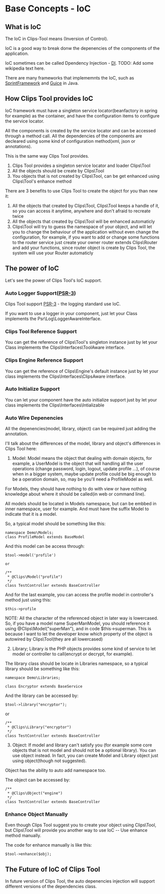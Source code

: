 # Base Concepts - IoC

## What is IoC

The IoC in Clips-Tool means (Inversion of Control).

IoC is a good way to break donw the depenencies of the components of the application.

IoC sometimes can be called Dpendency Injection - [DI](). TODO: Add some wikipedia text here.

There are many frameworks that implememnts the IoC, such as [SprintFramework](http://www.springframework.org) and [Guice]() in Java.

## How Clips Tool provides IoC

IoC framework must have a singleton service locator(beanfactory in spring for example) as the container, and have the configuration items to configure the service locator.

All the components is created by the service locator and can be accessed through a method call. All the dependencies of the components are decleared using some kind of configuration method(xml, json or annotations).

This is the same way Clips Tool provides.

1. Clips Tool provides a singleton service locator and loader Clips\Tool
2. All the objects should be create by Clips\Tool
3. You objects that is not created by Clips\Tool, can be get enhanced using Clips\Tool's enhance method

There are 3 benefits to use Clips Tool to create the object for you than new it:

1. All the objects that created by Clips\Tool, Clips\Tool keeps a handle of it, so you can access it anytime, anywhere and don't afraid to recreate twice
2. All the objects that created by Clips\Tool will be enhanced automaticly
3. Clips\Tool will try to guess the namespace of your object, and will let you to change the behaviour of the application without even change the configuration, for example, if you want to add or change some functions to the router service just create your owner router extends Clips\Router and add your functions, since router object is create by Clips Tool, the system will use your Router automaticly

## The power of IoC

Let's see the power of Clips Tool's IoC support.

### Auto Logger Support([PSR-3]())

Clips Tool support [PSR-3]() - the logging standard use IoC.

If you want to use a logger in your component, just let your Class implements the Psr\Log\LoggerAwareInterface.

### Clips Tool Reference Support

You can get the reference of Clips\Tool's singleton instance just by let your Class implements the Clips\Interfaces\ToolAware interface.

### Clips Engine Reference Support

You can get the reference of Clips\Engine's default instance just by let your class implements the Clips\Interfaces\ClipsAware interface.

### Auto Initialize Support

You can let your component have the auto initialize support just by let your class implements the Clips\Interfaces\Intializable

### Auto Wire Depenencies

All the depenencies(model, library, object) can be required just adding the annotation.

I'll talk about the differences of the model, library and object's differences in Clips Tool here:

1. Model: Model means the object that dealing with domain objects, for example, a UserModel is the object that will handling all the user operations (change password, login, logout, update profile ...), of course when in a bigger system, maybe update profile could be big enough to be a operation domain, so, may be you'll need a ProfileModel as well.

For Models, they should have nothing to do with view or have nothing knowledge about where it should be called(in web or command line).

All models should be located in Models namespace, but can be embbed in inner namespace, user for example. And must have the suffix Model to indicate that it is a model.

So, a typical model should be something like this:

	namespace Demo\Models;	
	class ProfileModel extends BaseModel

And this model can be access through:

	$tool->model('profile')

	or

	/**
	 * @Clips\Model("profile")
	 */
	class TestController extends BaseController

And for the last example, you can access the profile model in controller's method just using this:

	$this->profile

NOTE:
	All the character of the referenced object in later way is lowercased. So, if you have a model name SuperManModel, you should reference it using @Clips\Model("superMan"), and in code $this->superman. This is because I want to let the developer know which property of the object is autowired by Clips\Tool(they are all lowercased)

2. Library; Library is the PHP objects provides some kind of service to let model or controller to call(encrypt or decrypt, for example).

The library class should be locate in Libraries namespace, so a typical library should be something like this:

	namespace Demo\Libraries;

	class Encryptor extends BaseService

And the library can be accessed by:

	$tool->library("encryptor");

or

	/**
	 * @Clips\Library("encryptor")
	 */
	class TestController extends BaseController

3. Object: If model and library can't satisfy you (for example some core objects that is not model and should not be a optional library). You can use object instead. In fact, you can create Model and Library object just using object(though not suggested).

Object has the ability to auto add namespace too.

The object can be accessed by:


	/**
	 * @Clips\Object("engine")
	 */
	class TestController extends BaseController

### Enhance Object Manually

Even though Clips Tool suggest you to create your object using Clips\Tool, but Clips\Tool will provide you another way to use IoC -- Use enhance method manually.

The code for enhance manually is like this:

	$tool->enhance($obj);

## The Future of IoC of Clips Tool

In future version of Clips Tool, the auto depenencies injection will support different versions of the dependencies class.
